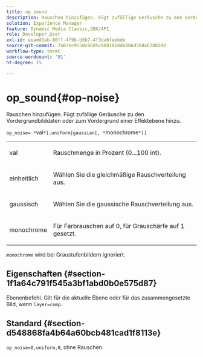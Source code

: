 ```yaml
---
title: op_sound
description: Rauschen hinzufügen. Fügt zufällige Geräusche zu den Vordergrundbilddaten oder zum Vordergrund einer Effektebene hinzu.
solution: Experience Manager
feature: Dynamic Media Classic,SDK/API
role: Developer,User
exl-id: eeadd3ab-80ff-4f9b-b5b7-4f3da6feebde
source-git-commit: 7a07ec9550c0685c908191dd6806d5b84678820d
workflow-type: tm+mt
source-wordcount: '91'
ht-degree: 1%

---
```


# op_sound{#op-noise}

Rauschen hinzufügen. Fügt zufällige Geräusche zu den Vordergrundbilddaten oder zum Vordergrund einer Effektebene hinzu.

`op_noise= *`val`*[,uniform|gaussian[, *`monochrome`*]]`

<table id="table_40675464E5824D52BF392ECCE2DDC03C"> 
 <tbody> 
  <tr> 
   <td colname="col1"> <p><span class="codeph"> val</span> </p> </td> 
   <td colname="col2"> <p>Rauschmenge in Prozent (0...100 int). </p> </td> 
  </tr> 
  <tr> 
   <td colname="col1"> <p><span class="codeph"> einheitlich</span> </p> </td> 
   <td colname="col2"> <p>Wählen Sie die gleichmäßige Rauschverteilung aus. </p> </td> 
  </tr> 
  <tr> 
   <td colname="col1"> <p><span class="codeph"> gaussisch</span> </p> </td> 
   <td colname="col2"> <p>Wählen Sie die gaussische Rauschverteilung aus. </p> </td> 
  </tr> 
  <tr> 
   <td colname="col1"> <p><span class="varname"> monochrome</span> </p> </td> 
   <td colname="col2"> <p>Für Farbrauschen auf 0, für Grauschärfe auf 1 gesetzt. </p> </td> 
  </tr> 
 </tbody> 
</table>

*`monochrome`* wird bei Graustufenbildern ignoriert.

## Eigenschaften {#section-1f1a64c791f545a3bf1abd0b0e575d87}

Ebenenbefehl. Gilt für die aktuelle Ebene oder für das zusammengesetzte Bild, wenn `layer=comp`.

## Standard {#section-d548868fa4b64a60bcb481cad1f8113e}

`op_noise=0,uniform,0`, ohne Rauschen.
